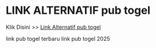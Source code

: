 # LINK ALTERNATIF pub togel

Klik Disini >> <a href="https://linksto.pages.dev/">Link Alternatif pub togel </a>

link pub togel terbaru
link pub togel 2025